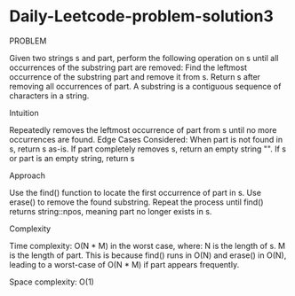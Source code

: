 # Daily-Leetcode-problem-solution3

PROBLEM

Given two strings s and part, perform the following operation on s until all occurrences of the substring part are removed:
Find the leftmost occurrence of the substring part and remove it from s.
Return s after removing all occurrences of part.
A substring is a contiguous sequence of characters in a string.

Intuition

Repeatedly removes the leftmost occurrence of part from s until no more occurrences are found.
Edge Cases Considered:
When part is not found in s, return s as-is.
If part completely removes s, return an empty string "".
If s or part is an empty string, return s

Approach

Use the find() function to locate the first occurrence of part in s.
Use erase() to remove the found substring.
Repeat the process until find() returns string::npos, meaning part no longer exists in s.

Complexity

Time complexity:
O(N * M) in the worst case, where:
N is the length of s.
M is the length of part.
This is because find() runs in O(N) and erase() in O(N), leading to a worst-case of O(N * M) if part appears frequently.

Space complexity:
O(1)

 

